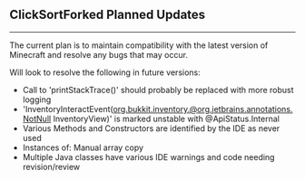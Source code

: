 ClickSortForked Planned Updates
-
--------------------------------------------------------------------------------------------------------------------------------------------------------------------------------------------------------------------------------------------------------------------------------------------------

The current plan is to maintain compatibility with the latest version of Minecraft and resolve any bugs that may occur.

Will look to resolve the following in future versions:
- Call to 'printStackTrace()' should probably be replaced with more robust logging
- 'InventoryInteractEvent(org.bukkit.inventory.@org.jetbrains.annotations.NotNull InventoryView)' is marked unstable with @ApiStatus.Internal
- Various Methods and Constructors are identified by the IDE as never used
- Instances of: Manual array copy
- Multiple Java classes have various IDE warnings and code needing revision/review